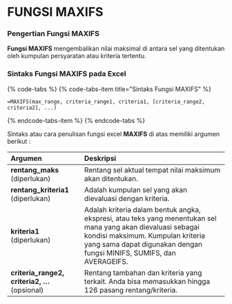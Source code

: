 # FUNGSI MAXIFS

### Pengertian Fungsi **MAXIFS**

**Fungsi MAXIFS** mengembalikan nilai maksimal di antara sel yang ditentukan oleh kumpulan persyaratan atau kriteria tertentu.

### Sintaks Fungsi **MAXIFS**  pada Excel

{% code-tabs %}
{% code-tabs-item title="Sintaks Fungsi MAXIFS" %}
```text
=MAXIFS(max_range, criteria_range1, criteria1, [criteria_range2, criteria2], ...)
```
{% endcode-tabs-item %}
{% endcode-tabs %}

Sintaks atau cara penulisan fungsi excel **MAXIFS** di atas memiliki argumen berikut :

| **Argumen** | Deskripsi |
| :--- | :--- |
| **rentang\_maks**  \(diperlukan\) | Rentang sel aktual tempat nilai maksimum akan ditentukan. |
| **rentang\_kriteria1** \(diperlukan\) | Adalah kumpulan sel yang akan dievaluasi dengan kriteria. |
| **kriteria1**  \(diperlukan\) | Adalah kriteria dalam bentuk angka, ekspresi, atau teks yang menentukan sel mana yang akan dievaluasi sebagai kondisi maksimum. Kumpulan kriteria yang sama dapat digunakan dengan fungsi MINIFS, SUMIFS, dan AVERAGEIFS. |
| **criteria\_range2,**  **criteria2, …**\(opsional\) | Rentang tambahan dan kriteria yang terkait. Anda bisa memasukkan hingga 126 pasang rentang/kriteria. |

